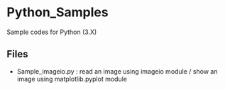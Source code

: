 # Python_Samples
Sample codes for Python (3.X)

## Files
 - Sample_imageio.py   : read an image using imageio module / show an image using matplotlib.pyplot module
